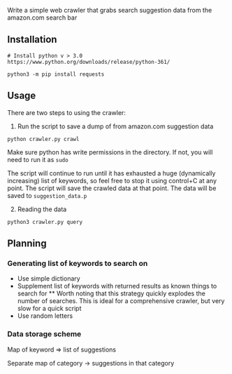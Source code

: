 

Write a simple web crawler that grabs search suggestion data from the amazon.com search bar


## Installation

```
# Install python v > 3.0 https://www.python.org/downloads/release/python-361/

python3 -m pip install requests
```

## Usage

There are two steps to using the crawler:

1. Run the script to save a dump of from amazon.com suggestion data

```
python crawler.py crawl
```

Make sure python has write permissions in the directory. If not, you will need to run it as `sudo`

The script will continue to run until it has exhausted a huge (dynamically increasing)
list of keywords, so feel free to stop it using control+C at any point. The script
will save the crawled data at that point. The data will be saved to `suggestion_data.p`

2. Reading the data
```
python3 crawler.py query
```

## Planning

### Generating list of keywords to search on

* Use simple dictionary
* Supplement list of keywords with returned results as known things to search for
** Worth noting that this strategy quickly explodes the number of searches.
This is ideal for a comprehensive crawler, but very slow for a quick script
* Use random letters


### Data storage scheme

Map of keyword => list of suggestions

Separate map of category -> suggestions in that category


